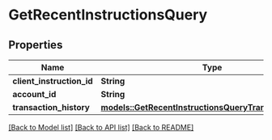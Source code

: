 # GetRecentInstructionsQuery

## Properties

Name | Type | Description | Notes
------------ | ------------- | ------------- | -------------
**client_instruction_id** | **String** |  | 
**account_id** | **String** |  | 
**transaction_history** | [**models::GetRecentInstructionsQueryTransactionHistory**](GetRecentInstructionsQuery_transactionHistory.md) |  | 

[[Back to Model list]](../README.md#documentation-for-models) [[Back to API list]](../README.md#documentation-for-api-endpoints) [[Back to README]](../README.md)


